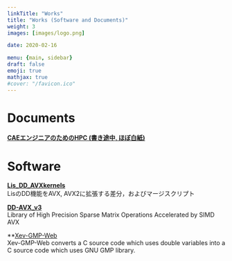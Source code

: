 ```yaml
---
linkTitle: "Works"
title: "Works (Software and Documents)"
weight: 3
images: [images/logo.png]

date: 2020-02-16

menu: {main, sidebar}
draft: false
emoji: true
mathjax: true
#cover: "/favicon.ico"
---
```


# Documents
**[CAEエンジニアのためのHPC (書き途中, ほぼ白紙)][hpc4cae]**


# Software
**[Lis_DD_AVXkernels][DDAVX1]**\
		LisのDD機能をAVX, AVX2に拡張する差分，およびマージスクリプト


**[DD-AVX\_v3][DDAVX3]**\
	Library of High Precision Sparse Matrix Operations Accelerated by SIMD AVX

**[Xev-GMP-Web][Xev-GMP]\
		Xev-GMP-Web converts a C source code which uses double variables into a C source code which uses GNU GMP library.



[hpc4cae]: /HPC4CAE/index.html
[DDAVX1]: https://github.com/t-hishinuma/Lis_DD_AVXkernels
[DDAVX3]: https://github.com/t-hishinuma/DD-AVX_v3
[Xev-GMP]: http://xev.arch.is.tohoku.ac.jp/XevWeb/Xev-GMP-Web.html
